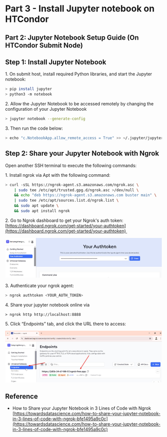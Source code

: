 # Part 3 - Install Jupyter notebook on HTCondor
Part 2: Jupyter Notebook Setup Guide (On HTCondor Submit Node)
--------------------------------------------------------------

Step 1: Install Jupyter Notebook
--------------------------------

1\. On submit host, install required Python libraries, and start the Jupyter notebook:

```bash
> pip install jupyter
> python3 -m notebook
```

2\. Allow the Jupyter Notebook to be accessed remotely by changing the configuration of your Jupyter Notebook

```bash
> jupyter notebook --generate-config
```

3\. Then run the code below:

```bash
> echo "c.NotebookApp.allow_remote_access = True" >> ~/.jupyter/jupyter_notebook_config.py
```

Step 2: Share your Jupyter Notebook with Ngrok
----------------------------------------------

Open another SSH terminal to execute the following commands:

1\. Install ngrok via Apt with the following command:

```bash
> curl -sSL https://ngrok-agent.s3.amazonaws.com/ngrok.asc \
	| sudo tee /etc/apt/trusted.gpg.d/ngrok.asc >/dev/null \
	&& echo "deb https://ngrok-agent.s3.amazonaws.com buster main" \
	| sudo tee /etc/apt/sources.list.d/ngrok.list \
	&& sudo apt update \
	&& sudo apt install ngrok 
```

2\. Go to Ngrok dashboard to get your Ngrok's auth token: [https://dashboard.ngrok.com/get-started/your-authtoken](https://dashboard.ngrok.com/get-started/your-authtoken) 

![](/images/Part%203%20-%20Install%20Jupyter%20noteb.jpg)

3\. Authenticate your ngrok agent:

```bash
> ngrok authtoken <YOUR_AUTH_TOKEN>
```

4\. Share your jupyter notebook online via

```text-plain
> ngrok http http://localhost:8888
```

5\. Click “Endpoints” tab, and click the URL there to access:

![](/images/1_Part%203%20-%20Install%20Jupyter%20noteb.jpg)

Reference
---------

*   How to Share your Jupyter Notebook in 3 Lines of Code with Ngrok [https://towardsdatascience.com/how-to-share-your-jupyter-notebook-in-3-lines-of-code-with-ngrok-bfe1495a9c0c](https://towardsdatascience.com/how-to-share-your-jupyter-notebook-in-3-lines-of-code-with-ngrok-bfe1495a9c0c)